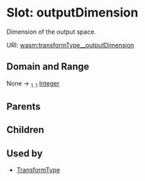 
# Slot: outputDimension

Dimension of the output space.

URI: [wasm:transformType__outputDimension](https://w3id.org/itk/wasmtransformType__outputDimension)


## Domain and Range

None &#8594;  <sub>1..1</sub> [Integer](types/Integer.md)

## Parents


## Children


## Used by

 * [TransformType](TransformType.md)
